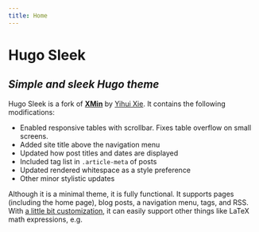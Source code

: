 ```yaml
---
title: Home
---
```


# Hugo Sleek

## _Simple and sleek Hugo theme_

Hugo Sleek is a fork of **[XMin](https://github.com/yihui/hugo-xmin)** by [Yihui Xie](https://yihui.org). It contains the following modifications:

- Enabled responsive tables with scrollbar. Fixes table overflow on small screens.
- Added site title above the navigation menu
- Updated how post titles and dates are displayed
- Included tag list in `.article-meta` of posts
- Updated rendered whitespace as a style preference
- Other minor stylistic updates

Although it is a minimal theme, it is fully functional. It supports pages (including the home page), blog posts, a navigation menu, tags, and RSS. With [a little bit customization](https://codeberg.org/stewalec/hugo-sleek/src/branch/master/layouts/partials/foot_custom.html), it can easily support other things like LaTeX math expressions, e.g.
